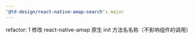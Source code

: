 ```yaml
---
'@td-design/react-native-amap-search': major
---
```


refactor: 1 修改 react-native-amap 原生 init 方法名名称（不影响组件的调用）
